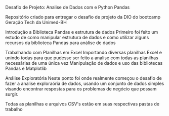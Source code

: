 Desafio de Projeto: Analise de Dados com e Python Pandas


Repositório criado para entregar o desafio de projeto da DIO do bootcamp Geração Tech da Unimed-BH

Introdução a Biblioteca Pandas e estrutura de dados Primeiro foi feito um estudo de como manipular estrutura de dados e como utilizar alguns recursos da biblioteca Pandas para análise de dados

Trabalhando com Planilhas em Excel Importando diversas planilhas Excel e unindo todas para que pudesse ser feito a analise com todas as planilhas necessárias de uma única vez Manipulação de dados e uso das bibliotecas Pandas e Matplotlib

Análise Exploratória Neste ponto foi onde realmente começou o desafio de fazer a analise exploraória de dados, usando um conjunto de dados simples visando encontrar respostas para os problemas de negócio que possam surgir.

Todas as planilhas e arquivos CSV's estão em suas respectivas pastas de trabalho
